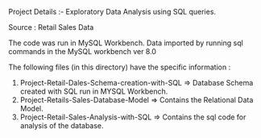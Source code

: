 Project Details :- Exploratory Data Analysis using SQL queries.

Source : Retail Sales Data

The code was run in MySQL Workbench. Data imported by running sql commands in the MySQL workbench ver 8.0

The following files (in this directory) have the specific information :
1. Project-Retail-Dales-Schema-creation-with-SQL => Database Schema created with SQL run in MYSQL Workbench.
2. Project-Retails-Sales-Database-Model => Contains the Relational Data Model.
3. Project-Retail-Sales-Analysis-with-SQL => Contains the sql code for analysis of the database.
